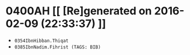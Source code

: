 # 0400AH [[ [Re]generated on 2016-02-09 (22:33:37) ]]

* `0354IbnHibban.Thiqat`
* `0385IbnNadim.Fihrist (TAGS: BIB)`
